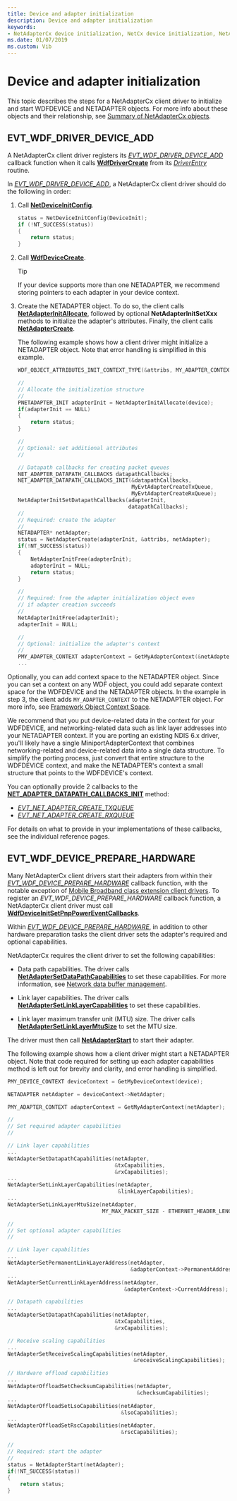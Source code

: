 ```yaml
---
title: Device and adapter initialization
description: Device and adapter initialization
keywords:
- NetAdapterCx device initialization, NetCx device initialization, NetAdapterCx adapter initialization, NetCx adapter initialization
ms.date: 01/07/2019
ms.custom: Vib
---
```


# Device and adapter initialization

This topic describes the steps for a NetAdapterCx client driver to initialize and start WDFDEVICE and NETADAPTER objects. For more info about these objects and their relationship, see [Summary of NetAdapterCx objects](summary-of-netadaptercx-objects.md).

## EVT_WDF_DRIVER_DEVICE_ADD

A NetAdapterCx client driver registers its [*EVT_WDF_DRIVER_DEVICE_ADD*](/windows-hardware/drivers/ddi/wdfdriver/nc-wdfdriver-evt_wdf_driver_device_add) callback function when it calls [**WdfDriverCreate**](/windows-hardware/drivers/ddi/wdfdriver/nf-wdfdriver-wdfdrivercreate) from its [*DriverEntry*](../wdf/driverentry-for-kmdf-drivers.md) routine.

In [*EVT_WDF_DRIVER_DEVICE_ADD*](/windows-hardware/drivers/ddi/wdfdriver/nc-wdfdriver-evt_wdf_driver_device_add), a NetAdapterCx client driver should do the following in order:

1. Call [**NetDeviceInitConfig**](/windows-hardware/drivers/ddi/netdevice/nf-netdevice-netdeviceinitconfig).

    ```C++
    status = NetDeviceInitConfig(DeviceInit);
    if (!NT_SUCCESS(status)) 
    {
        return status;
    }
    ```

2. Call [**WdfDeviceCreate**](/windows-hardware/drivers/ddi/wdfdevice/nf-wdfdevice-wdfdevicecreate). 

    > [!TIP]
    > If your device supports more than one NETADAPTER, we recommend storing pointers to each adapter in your device context.

3. Create the NETADAPTER object. To do so, the client calls [**NetAdapterInitAllocate**](/windows-hardware/drivers/ddi/netadapter/nf-netadapter-netadapterinitallocate), followed by optional **NetAdapterInitSetXxx** methods to initialize the adapter's attributes. Finally, the client calls [**NetAdapterCreate**](/windows-hardware/drivers/ddi/netadapter/nf-netadapter-netadaptercreate). 

    The following example shows how a client driver might initialize a NETADAPTER object. Note that error handling is simplified in this example.

    ```C++
    WDF_OBJECT_ATTRIBUTES_INIT_CONTEXT_TYPE(&attribs, MY_ADAPTER_CONTEXT);

    //
    // Allocate the initialization structure
    //
    PNETADAPTER_INIT adapterInit = NetAdapterInitAllocate(device);
    if(adapterInit == NULL)
    {
        return status;
    }        

    //
    // Optional: set additional attributes
    //

    // Datapath callbacks for creating packet queues
    NET_ADAPTER_DATAPATH_CALLBACKS datapathCallbacks;
    NET_ADAPTER_DATAPATH_CALLBACKS_INIT(&datapathCallbacks,
                                        MyEvtAdapterCreateTxQueue,
                                        MyEvtAdapterCreateRxQueue);
    NetAdapterInitSetDatapathCallbacks(adapterInit,
                                       datapathCallbacks);
    // 
    // Required: create the adapter
    //
    NETADAPTER* netAdapter;
    status = NetAdapterCreate(adapterInit, &attribs, netAdapter);
    if(!NT_SUCCESS(status))
    {
        NetAdapterInitFree(adapterInit);
        adapterInit = NULL;
        return status;
    }

    //
    // Required: free the adapter initialization object even 
    // if adapter creation succeeds
    //
    NetAdapterInitFree(adapterInit);
    adapterInit = NULL;

    //
    // Optional: initialize the adapter's context
    //
    PMY_ADAPTER_CONTEXT adapterContext = GetMyAdapterContext(&netAdapter);
    ...
    ```

Optionally, you can add context space to the NETADAPTER object. Since you can set a context on any WDF object, you could add separate context space for the WDFDEVICE and the NETADAPTER objects. In the example in step 3, the client adds `MY_ADAPTER_CONTEXT` to the NETADAPTER object. For more info, see [Framework Object Context Space](../wdf/framework-object-context-space.md).

We recommend that you put device-related data in the context for your WDFDEVICE, and networking-related data such as link layer addresses into your NETADAPTER context. If you are porting an existing NDIS 6.x driver, you'll likely have a single MiniportAdapterContext that combines networking-related and device-related data into a single data structure. To simplify the porting process, just convert that entire structure to the WDFDEVICE context, and make the NETADAPTER's context a small structure that points to the WDFDEVICE's context.

You can optionally provide 2 callbacks to the [**NET_ADAPTER_DATAPATH_CALLBACKS_INIT**](/windows-hardware/drivers/ddi/netadapter/nf-netadapter-net_adapter_datapath_callbacks_init) method:

* [*EVT_NET_ADAPTER_CREATE_TXQUEUE*](/windows-hardware/drivers/ddi/netadapter/nc-netadapter-evt_net_adapter_create_txqueue)
* [*EVT_NET_ADAPTER_CREATE_RXQUEUE*](/windows-hardware/drivers/ddi/netadapter/nc-netadapter-evt_net_adapter_create_rxqueue)

For details on what to provide in your implementations of these callbacks, see the individual reference pages.

## EVT_WDF_DEVICE_PREPARE_HARDWARE

Many NetAdapterCx client drivers start their adapters from within their [*EVT_WDF_DEVICE_PREPARE_HARDWARE*](/windows-hardware/drivers/ddi/wdfdevice/nc-wdfdevice-evt_wdf_device_prepare_hardware) callback function, with the notable exception of [Mobile Broadband class extension client drivers](mobile-broadband-mbb-wdf-class-extension-mbbcx.md). To register an *EVT_WDF_DEVICE_PREPARE_HARDWARE* callback function, a NetAdapterCx client driver must call [**WdfDeviceInitSetPnpPowerEventCallbacks**](/windows-hardware/drivers/ddi/wdfdevice/nf-wdfdevice-wdfdeviceinitsetpnppowereventcallbacks).

 Within [*EVT_WDF_DEVICE_PREPARE_HARDWARE*](/windows-hardware/drivers/ddi/wdfdevice/nc-wdfdevice-evt_wdf_device_prepare_hardware), in addition to other hardware preparation tasks the client driver sets the adapter's required and optional capabilities.

NetAdapterCx requires the client driver to set the following capabilities:

* Data path capabilities. The driver calls [**NetAdapterSetDataPathCapabilities**](/windows-hardware/drivers/ddi/netadapter/nf-netadapter-netadaptersetdatapathcapabilities) to set these capabilities. For more information, see [Network data buffer management](./network-data-buffer-management.md).

* Link layer capabilities. The driver calls [**NetAdapterSetLinkLayerCapabilities**](/windows-hardware/drivers/ddi/netadapter/nf-netadapter-netadaptersetlinklayercapabilities) to set these capabilities.

* Link layer maximum transfer unit (MTU) size. The driver calls [**NetAdapterSetLinkLayerMtuSize**](/windows-hardware/drivers/ddi/netadapter/nf-netadapter-netadaptersetlinklayermtusize) to set the MTU size.

The driver must then call [**NetAdapterStart**](/windows-hardware/drivers/ddi/netadapter/nf-netadapter-netadapterstart) to start their adapter.

The following example shows how a client driver might start a NETADAPTER object. Note that code required for setting up each adapter capabilities method is left out for brevity and clarity, and error handling is simplified.

```C++
PMY_DEVICE_CONTEXT deviceContext = GetMyDeviceContext(device);

NETADAPTER netAdapter = deviceContext->NetAdapter;

PMY_ADAPTER_CONTEXT adapterContext = GetMyAdapterContext(netAdapter);

//
// Set required adapter capabilities
//

// Link layer capabilities
...
NetAdapterSetDatapathCapabilities(netAdapter,
                                  &txCapabilities,
                                  &rxCapabilities);
...
NetAdapterSetLinkLayerCapabilities(netAdapter,
                                   &linkLayerCapabilities);
...
NetAdapterSetLinkLayerMtuSize(netAdapter,
                              MY_MAX_PACKET_SIZE - ETHERNET_HEADER_LENGTH);

//
// Set optional adapter capabilities
//

// Link layer capabilities
...
NetAdapterSetPermanentLinkLayerAddress(netAdapter,
                                       &adapterContext->PermanentAddress);
...
NetAdapterSetCurrentLinkLayerAddress(netAdapter,
                                     &adapterContext->CurrentAddress);

// Datapath capabilities
...
NetAdapterSetDatapathCapabilities(netAdapter,
                                  &txCapabilities,
                                  &rxCapabilities);

// Receive scaling capabilities
...
NetAdapterSetReceiveScalingCapabilities(netAdapter,
                                        &receiveScalingCapabilities);

// Hardware offload capabilities
...
NetAdapterOffloadSetChecksumCapabilities(netAdapter,
                                         &checksumCapabilities);
...
NetAdapterOffloadSetLsoCapabilities(netAdapter,
                                    &lsoCapabilities);
...
NetAdapterOffloadSetRscCapabilities(netAdapter,
                                    &rscCapabilities);

//
// Required: start the adapter
//
status = NetAdapterStart(netAdapter);
if(!NT_SUCCESS(status))
{
    return status;
}
```
